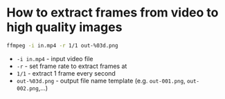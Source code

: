 # How to extract frames from video to high quality images

```bash
ffmpeg -i in.mp4 -r 1/1 out-%03d.png
```

- `-i in.mp4` - input video file
- `-r` - set frame rate to extract frames at
- `1/1` - extract 1 frame every second
- `out-%03d.png` - output file name template (e.g. `out-001.png`, `out-002.png`,...)


